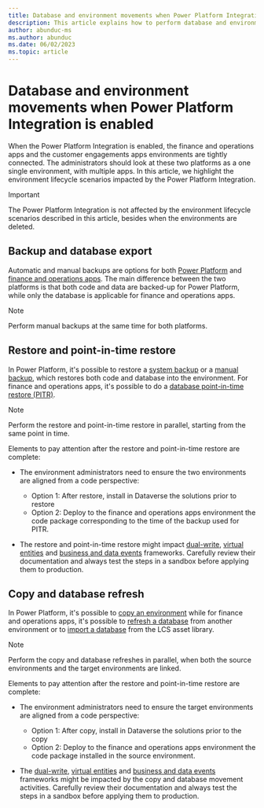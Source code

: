 ```yaml
---
title: Database and environment movements when Power Platform Integration is enabled
description: This article explains how to perform database and environment movements when finance and operations apps are integrated with Power Platform
author: abunduc-ms
ms.author: abunduc
ms.date: 06/02/2023
ms.topic: article
---
```


# Database and environment movements when Power Platform Integration is enabled

When the Power Platform Integration is enabled, the finance and operations apps  and the customer engagements apps environments are tightly connected. The administrators should look at these two platforms as a one single environment, with multiple apps. In this article, we highlight the environment lifecycle scenarios impacted by the Power Platform Integration.

> [!IMPORTANT]
> The Power Platform Integration is not affected by the environment lifecycle scenarios described in this article, besides when the environments are deleted.

## Backup and database export

Automatic and manual backups are options for both [Power Platform](/power-platform/admin/backup-restore-environments) and [finance and operations apps](/dynamics365/fin-ops-core/dev-itpro/database/export-database). The main difference between the two platforms is that both code and data are backed-up for Power Platform, while only the database is applicable for finance and operations apps.

> [!NOTE]
> Perform manual backups at the same time for both platforms.

## Restore and point-in-time restore

In Power Platform, it's possible to restore a [system backup](/power-platform/admin/backup-restore-environments#restore-a-system-backup) or a [manual backup](/power-platform/admin/backup-restore-environments#manual-backups), which restores both code and database into the environment. For finance and operations apps, it's possible to do a [database point-in-time restore (PITR)](/dynamics365/fin-ops-core/dev-itpro/database/database-point-in-time-restore).

> [!NOTE]
> Perform the restore and point-in-time restore in parallel, starting from the same point in time.

Elements to pay attention after the restore and point-in-time restore are complete:

- The environment administrators need to ensure the two environments are aligned from a code perspective:
  - Option 1: After restore, install in Dataverse the solutions prior to restore
  - Option 2: Deploy to the finance and operations apps environment the code package corresponding to the time of the backup used for PITR.

- The restore and point-in-time restore might impact [dual-write](/dynamics365/fin-ops-core/dev-itpro/data-entities/dual-write/dual-write-home-page), [virtual entities](/dynamics365/fin-ops-core/dev-itpro/power-platform/virtual-entities-overview) and [business and data events](/dynamics365/fin-ops-core/dev-itpro/business-events/home-page) frameworks. Carefully review their documentation and always test the steps in a sandbox before applying them to production.

## Copy and database refresh

In Power Platform, it's possible to [copy an environment](/power-platform/admin/copy-environment) while for finance and operations apps, it's possible to [refresh a database](/dynamics365/fin-ops-core/dev-itpro/database/database-refresh) from another environment or to [import a database](/dynamics365/fin-ops-core/dev-itpro/database/import-database) from the LCS asset library.

> [!NOTE]
> Perform the copy and database refreshes in parallel, when both the source environments and the target environments are linked.

Elements to pay attention after the restore and point-in-time restore are complete:

- The environment administrators need to ensure the target environments are aligned from a code perspective:
  - Option 1: After copy, install in Dataverse the solutions prior to the copy
  - Option 2: Deploy to the finance and operations apps environment the code package installed in the source environment.

- The [dual-write](/dynamics365/fin-ops-core/dev-itpro/data-entities/dual-write/dual-write-home-page), [virtual entities](/dynamics365/fin-ops-core/dev-itpro/power-platform/virtual-entities-overview) and [business and data events](/dynamics365/fin-ops-core/dev-itpro/business-events/home-page) frameworks might be impacted by the copy and database movement activities. Carefully review their documentation and always test the steps in a sandbox before applying them to production.
